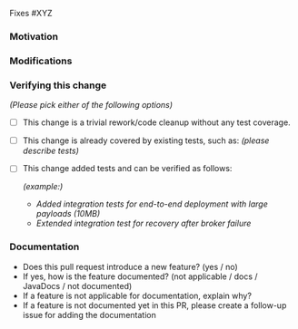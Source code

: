 <!-- Prepare a Pull Request
Change the title of pull request refer to the following example:
  [INLONG-XYZ][Component] Title of the pull request 
-->

<!-- Specify the issue this pull request going to fix.
The following *XYZ* should be replaced by the actual [GitHub Issue](https://github.com/apache/inlong/issues) number)-->

Fixes #XYZ

### Motivation

<!--Explain here the context, and why you're making that change. What is the problem you're trying to solve.-->

### Modifications

<!--Describe the modifications you've done.-->

### Verifying this change

*(Please pick either of the following options)*

- [ ] This change is a trivial rework/code cleanup without any test coverage.

- [ ] This change is already covered by existing tests, such as:
  *(please describe tests)*

- [ ] This change added tests and can be verified as follows:

  *(example:)*
  - *Added integration tests for end-to-end deployment with large payloads (10MB)*
  - *Extended integration test for recovery after broker failure*

### Documentation

  - Does this pull request introduce a new feature? (yes / no)
  - If yes, how is the feature documented? (not applicable / docs / JavaDocs / not documented)
  - If a feature is not applicable for documentation, explain why?
  - If a feature is not documented yet in this PR, please create a follow-up issue for adding the documentation
